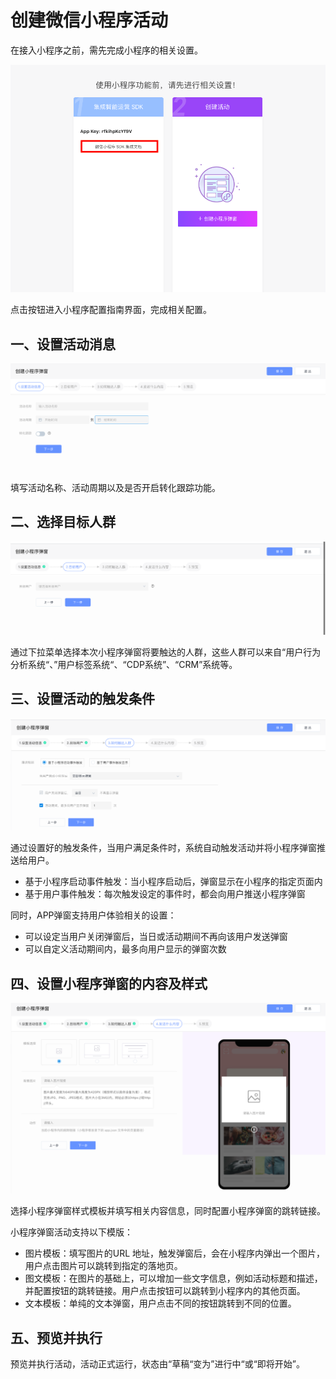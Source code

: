 # 创建微信小程序活动

在接入小程序之前，需先完成小程序的相关设置。

![&#x8BBE;&#x7F6E;&#x5C0F;&#x7A0B;&#x5E8F;](../../.gitbook/assets/ping-mu-kuai-zhao-20200731-xia-wu-3.28.08%20%281%29.png)

点击按钮进入小程序配置指南界面，完成相关配置。

## 一、设置活动消息

![&#x7B2C;&#x4E00;&#x6B65;&#xFF1A;&#x8BBE;&#x7F6E;&#x6D3B;&#x52A8;&#x6D88;&#x606F;](../../.gitbook/assets/she-zhi-huo-dong-xiao-xi-%20%281%29.png)

填写活动名称、活动周期以及是否开启转化跟踪功能。

## 二、选择目标人群

![&#x7B2C;&#x4E8C;&#x6B65;&#xFF1A;&#x9009;&#x62E9;&#x76EE;&#x6807;&#x4EBA;&#x7FA4;](../../.gitbook/assets/xuan-ze-mu-biao-ren-qun-.png)

通过下拉菜单选择本次小程序弹窗将要触达的人群，这些人群可以来自“用户行为分析系统“、”用户标签系统“、“CDP系统”、“CRM”系统等。

## 三、设置活动的触发条件

![&#x7B2C;&#x4E09;&#x6B65;&#xFF1A;&#x8BBE;&#x7F6E;&#x6D3B;&#x52A8;&#x7684;&#x89E6;&#x53D1;&#x6761;&#x4EF6;](../../.gitbook/assets/chu-fa-tiao-jian-.png)

通过设置好的触发条件，当用户满足条件时，系统自动触发活动并将小程序弹窗推送给用户。

* 基于小程序启动事件触发：当小程序启动后，弹窗显示在小程序的指定页面内
* 基于用户事件触发：每次触发设定的事件时，都会向用户推送小程序弹窗

同时，APP弹窗支持用户体验相关的设置：

* 可以设定当用户关闭弹窗后，当日或活动期间不再向该用户发送弹窗
* 可以自定义活动期间内，最多向用户显示的弹窗次数

## 四、设置小程序弹窗的内容及样式

![&#x7B2C;&#x56DB;&#x6B65;&#xFF1A;&#x8BBE;&#x7F6E;&#x5C0F;&#x7A0B;&#x5E8F;&#x5F39;&#x7A97;&#x7684;&#x5185;&#x5BB9;&#x53CA;&#x6837;&#x5F0F;](../../.gitbook/assets/xiao-cheng-xu-nei-rong-ji-yang-shi-.png)

选择小程序弹窗样式模板并填写相关内容信息，同时配置小程序弹窗的跳转链接。

小程序弹窗活动支持以下模版：

* 图片模板：填写图片的URL 地址，触发弹窗后，会在小程序内弹出一个图片，用户点击图片可以跳转到指定的落地页。
* 图文模板：在图片的基础上，可以增加一些文字信息，例如活动标题和描述，并配置按钮的跳转链接。用户点击按钮可以跳转到小程序内的其他页面。
* 文本模板：单纯的文本弹窗，用户点击不同的按钮跳转到不同的位置。



## 五、预览并执行

预览并执行活动，活动正式运行，状态由“草稿“变为”进行中“或“即将开始”。

